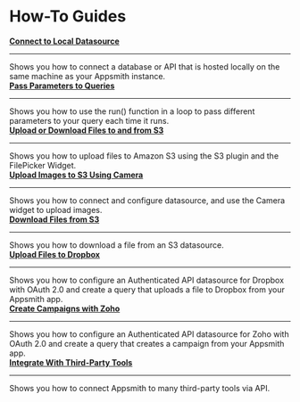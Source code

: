 # How-To Guides


<div class="containerGridSampleApp">
  <div class="containerColumnSampleApp columnGrid column-one">
        <div class="containerCol">
            <a href="/connect-data/how-to-guides/how-to-work-with-local-apis-on-appsmith"><strong>Connect to Local Datasource</strong></a>
        </div> <hr/>
        <div class="containerDescription">Shows you how to connect a database or API that is hosted locally on the same machine as your Appsmith instance.</div>
        <div class="containerTutorialLink"></div>
    </div>
    <div class="containerColumnSampleApp columnGrid column-two">
        <div class="containerCol">
           <a href="/connect-data/how-to-guides/how-to-pass-params-to-an-api"><strong>Pass Parameters to Queries</strong></a>
        </div><hr/>
        <div class="containerDescription">Shows you how to use the run() function in a loop to pass different parameters to your query each time it runs. </div>
         <div class="containerTutorialLink">
         </div>
    </div>
</div>

<div class="containerGridSampleApp">
  <div class="containerColumnSampleApp columnGrid column-one">
        <div class="containerCol">
            <a href="/connect-data/how-to-guides/how-to-upload-to-s3"><strong>Upload or Download Files to and from S3</strong></a>
        </div> <hr/>
        <div class="containerDescription">Shows you how to upload files to Amazon S3 using the S3 plugin and the FilePicker Widget.</div>
        <div class="containerTutorialLink"></div>
    </div>
    <div class="containerColumnSampleApp columnGrid column-two">
        <div class="containerCol">
           <a href="/connect-data/how-to-guides/how-to-use-the-camera-image-widget-to-upload-download-images"><strong>Upload Images to S3 Using Camera</strong></a>
        </div><hr/>
        <div class="containerDescription">Shows you how to connect and configure datasource, and use the Camera widget to upload images. </div>
         <div class="containerTutorialLink">
         </div>
    </div>
</div>

<div class="containerGridSampleApp">
 <div class="containerColumnSampleApp columnGrid column-one">
        <div class="containerCol">
            <a href="/connect-data/how-to-guides/download-files-from-s3"><strong>Download Files from S3 </strong></a>
        </div><hr/>
        <div class="containerDescription">Shows you how to download a file from an S3 datasource. </div>
    </div>
  <div class="containerColumnSampleApp columnGrid column-two">
        <div class="containerCol">
            <a href="/connect-data/how-to-guides/how-to-integrate-dropbox"><strong>Upload Files to Dropbox</strong></a>
        </div> <hr/>
        <div class="containerDescription">Shows you how to configure an Authenticated API datasource for Dropbox with OAuth 2.0 and create a query that uploads a file to Dropbox from your Appsmith app.</div>
        <div class="containerTutorialLink"></div>
    </div>
</div>

<div class="containerGridSampleApp">
<div class="containerColumnSampleApp columnGrid column-one">
        <div class="containerCol">
           <a href="/connect-data/how-to-guides/how-to-integrate-zoho"><strong>Create Campaigns with Zoho</strong></a>
        </div><hr/>
        <div class="containerDescription">Shows you how to configure an Authenticated API datasource for Zoho with OAuth 2.0 and create a query that creates a campaign from your Appsmith app. </div>
         <div class="containerTutorialLink">
         </div>
    </div>
  <div class="containerColumnSampleApp columnGrid column-two">
        <div class="containerCol">
            <a href="/connect-data/integrations"><strong>Integrate With Third-Party Tools</strong></a>
        </div> <hr/>
        <div class="containerDescription">Shows you how to connect Appsmith to many third-party tools via API.</div>
        <div class="containerTutorialLink"></div>
    </div>
</div>
